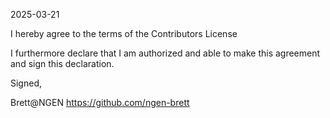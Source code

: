 2025-03-21

I hereby agree to the terms of the Contributors License

I furthermore declare that I am authorized and able to make this
agreement and sign this declaration.

Signed,

Brett@NGEN
https://github.com/ngen-brett
